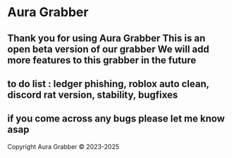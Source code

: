 # Aura Grabber

Thank you for using Aura Grabber
This is an open beta version of our grabber 
We will add more features to this grabber in the future
----------------------------------------------------------
to do list : ledger phishing, roblox auto clean, discord rat version, stability, bugfixes
----------------------------------------------------------
if you come across any bugs please let me know asap
----------------------------------------------------------
Copyright Aura Grabber © 2023-2025
